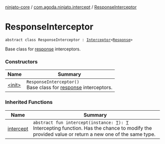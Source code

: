 [ninjato-core](../../index.md) / [com.agoda.ninjato.intercept](../index.md) / [ResponseInterceptor](./index.md)

# ResponseInterceptor

`abstract class ResponseInterceptor : `[`Interceptor`](../-interceptor/index.md)`<`[`Response`](../../com.agoda.ninjato.http/-response/index.md)`>`

Base class for [response](../../com.agoda.ninjato.http/-response/index.md) interceptors.

### Constructors

| Name | Summary |
|---|---|
| [&lt;init&gt;](-init-.md) | `ResponseInterceptor()`<br>Base class for [response](../../com.agoda.ninjato.http/-response/index.md) interceptors. |

### Inherited Functions

| Name | Summary |
|---|---|
| [intercept](../-interceptor/intercept.md) | `abstract fun intercept(instance: `[`T`](../-interceptor/index.md#T)`): `[`T`](../-interceptor/index.md#T)<br>Intercepting function. Has the chance to modify the provided value or return a new one of the same type. |
